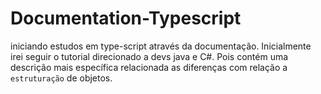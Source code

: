 # Documentation-Typescript

iniciando estudos em type-script através da documentação. Inicialmente irei seguir o tutorial direcionado a devs java e C#. Pois contém uma descrição mais específica relacionada as diferenças com relação a `estruturação` de objetos.